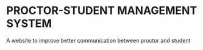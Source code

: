 # PROCTOR-STUDENT MANAGEMENT SYSTEM
A website to improve better communication between proctor and student
